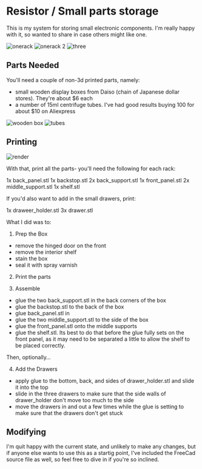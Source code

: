 # Resistor / Small parts storage

This is my system for storing small electronic components. I'm really happy with it, so wanted to share in case others might like one.

![onerack](pics/onerack_1.jpg)
![onerack 2](pics/onerack_2.jpg)
![three](pics/three_stack.png)


## Parts Needed
You'll need a couple of non-3d printed parts, namely:
- small wooden display boxes from Daiso (chain of Japanese dollar stores). They're about $6 each
- a number of 15ml centrifuge tubes. I've had good results buying 100 for about $10 on Aliexpress

![wooden box](pics/start.jpg)
![tubes](pics/tubes15ml.png)

## Printing 
![render](pics/resistor_storage_render.png)


With that, print all the parts- you'll need the following for each rack:

1x back_panel.stl
1x backstop.stl
2x back_support.stl
1x front_panel.stl
2x middle_support.stl
1x shelf.stl

If you'd also want to add in the small drawers, print:

1x draweer_holder.stl
3x drawer.stl

What I did was to:

1. Prep the Box

- remove the hinged door on the front
- remove the interior shelf
- stain the box
- seal it with spray varnish

2. Print the parts

3. Assemble

- glue the two back_support.stl in the back corners of the box
- glue the backstop.stl to the back of the box
- glue back_panel.stl in
- glue the two middle_support.stl to the side of the box
- glue the front_panel.stl onto the middle supports
- glue the shelf.stl. Its best to do that before the glue fully sets on the front panel, as it may need to be separated a little to allow the shelf to be placed correctly.

Then, optionally…

4. Add the Drawers

- apply glue to the bottom, back, and sides of drawer_holder.stl and slide it into the top
- slide in the three drawers to make sure that the side walls of drawer_holder don't move too much to the side
- move the drawers in and out a few times while the glue is setting to make sure that the drawers don't get stuck

## Modifying

I'm quit happy with the current state, and unlikely to make any changes, but if anyone else wants to use this as a startig point, I've included the FreeCad source file as well, so feel free to dive in if you're so inclined.
